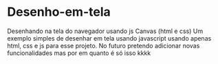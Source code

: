# Desenho-em-tela
Desenhando na tela do navegador usando js Canvas (html e css)
Um exemplo simples de desenhar em tela usando javascript
usando apenas html, css e js para esse projeto.
  No futuro pretendo adicionar novas funcionalidades
mas por em quanto é só isso kkkk
